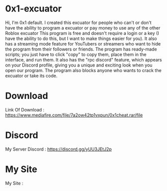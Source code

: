 # 0x1-excuator
Hi, I'm 0x1 default. I created this excuator for people who can't or don't have the ability to program a excuator or pay money to use any of the other Roblox excuator This program is free and doesn't require a login or a key (I have the ability to do this, but I want to make things easier for you). It also has a streaming mode feature for YouTubers or streamers who want to hide the program from their followers or friends. The program has ready-made scripts; you just have to click "copy" to copy them, place them in the interface, and run them. It also has the "rpc discord" feature, which appears on your Discord profile, giving you a unique and exciting look when you open our program. The program also blocks anyone who wants to crack the excuator or take its code.



# Download

Link Of Download : https://www.mediafire.com/file/7a2ow42tp1vxpun/0x1cheat.rar/file

# Discord

My Server Discord : https://discord.gg/yUU3JEtJ2p

# My Site

My Site : 



